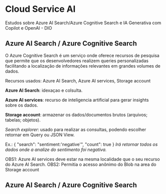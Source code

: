 # Cloud Service AI
Estudos sobre Azure AI Search/Azure Cognitive Search  e IA Generativa com Copilot e OpenAI - DIO


## Azure AI Search / Azure Cognitive Search
O Azure Cognitive Search é um serviço onde oferece recursos de pesquisa que permite que os desenvolvedores realizem queries personalizadas facilitando a localização de informações relevantes em grandes volumes de dados.

Recursos usados: Azure AI Search, Azure AI services, Storage account

**Azure AI Search**: idexaçao e colsulta.

**Azure AI services**: recurso de inteligencia artificial para gerar insights sobre os dados.

**Storage account**: armazenar os dados/documentos brutos (arquivos; tabelas; objetos).

*Search explorer*: usado para realizar as consultas, podendo escolher retornar em Query ou JSON View.

Ex.: 
{
 "search": "sentiment:'negative'",
 "count": true
}
*Irá retornar todos os dados onde a analize do sentimento foi negativa.*

OBS1: Azure AI services deve estar na mesma localidade que o seu recurso do Azure AI Search.
OBS2: Permitia o acesso anônimo do Blob na area do Storage account

## Azure AI Search / Azure Cognitive Search